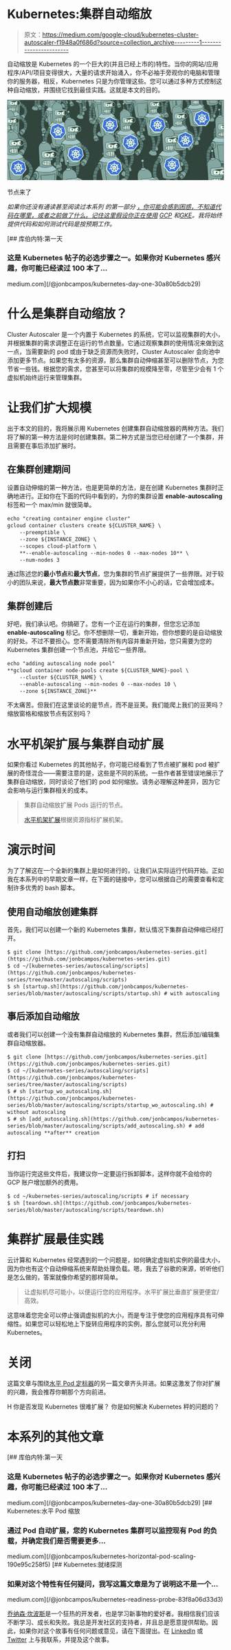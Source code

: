 # Kubernetes:集群自动缩放

> 原文：<https://medium.com/google-cloud/kubernetes-cluster-autoscaler-f1948a0f686d?source=collection_archive---------1----------------------->

自动缩放是 Kubernetes 的一个巨大的(并且已经上市的)特性。当你的网站/应用程序/API/项目变得很大，大量的请求开始涌入，你不必袖手旁观你的电脑和管理你的服务器，相反，Kubernetes 只是为你管理这些。您可以通过多种方式控制这种自动缩放，并围绕它找到最佳实践。这就是本文的目的。

![](img/5cbe09480d3d73e8668e58581b7a905a.png)

节点来了

*如果你还没有通读甚至阅读过本系列* *的第一部分* [*，你可能会感到困惑，不知道代码在哪里，或者之前做了什么。记住这里假设你正在使用*](/@jonbcampos/kubernetes-day-one-30a80b5dcb29) [*GCP*](https://cloud.google.com/) *和*[*GKE*](https://cloud.google.com/kubernetes-engine/)*。我将始终提供代码和如何测试代码是按预期工作。*

[](/@jonbcampos/kubernetes-day-one-30a80b5dcb29) [## 库伯内特:第一天

### 这是 Kubernetes 帖子的必选步骤之一。如果你对 Kubernetes 感兴趣，你可能已经读过 100 本了…

medium.com](/@jonbcampos/kubernetes-day-one-30a80b5dcb29) 

# 什么是集群自动缩放？

Cluster Autoscaler 是一个内置于 Kubernetes 的系统，它可以监视集群的大小，并根据集群的需求调整正在运行的节点数量。它通过观察集群的使用情况来做到这一点，当需要新的 pod 或由于缺乏资源而失败时，Cluster Autoscaler 会向池中添加更多节点。如果您有太多的资源，那么集群自动伸缩甚至可以删除节点，为您节省一些钱。根据您的需求，您甚至可以将集群的规模降至零，尽管至少会有 1 个虚拟机始终运行来管理集群。

# 让我们扩大规模

出于本文的目的，我将展示用 Kubernetes 创建集群自动缩放器的两种方法。我们将了解的第一种方法是何时创建集群。第二种方式是当您已经创建了一个集群，并且需要在事后添加扩展时。

## 在集群创建期间

设置自动伸缩的第一种方法，也是更简单的方法，是在创建 Kubernetes 集群时正确地进行。正如你在下面的代码中看到的，为你的集群设置 **enable-autoscaling** 标签和一个 max/min 就很简单。

```
echo "creating container engine cluster"
gcloud container clusters create ${CLUSTER_NAME} \
    --preemptible \
    --zone ${INSTANCE_ZONE} \
    --scopes cloud-platform \
    **--enable-autoscaling --min-nodes 0 --max-nodes 10** \
    --num-nodes 3
```

通过陈述您的**最小节点**和**最大节点**，您为集群的节点扩展提供了一些界限。对于较小的团队来说，**最大节点数**非常重要，因为如果你不小心的话，它会增加成本。

## 集群创建后

好吧，我们承认吧。你搞砸了。您有一个正在运行的集群，但您忘记添加 **enable-autoscaling** 标记。你不想删除一切，重新开始，但你想要的是自动缩放的好处。不过不要担心。您不需要清除所有内容并重新开始，您只需要为您的 Kubernetes 集群创建一个节点池，并给它一些界限。

```
echo "adding autoscaling node pool"
**gcloud container node-pools create ${CLUSTER_NAME}-pool \
    --cluster ${CLUSTER_NAME} \
    --enable-autoscaling --min-nodes 0 --max-nodes 10 \
    --zone ${INSTANCE_ZONE}**
```

不太痛苦。但我们在这里谈论的是节点，而不是豆荚。我们能爬上我们的豆荚吗？缩放窗格和缩放节点有区别吗？

# 水平机架扩展与集群自动扩展

如果你看过 Kubernetes 的其他帖子，你可能已经看到了节点被扩展和 pod 被扩展的奇怪混合——需要注意的是，这些是不同的系统。一些作者甚至错误地展示了集群自动缩放，同时谈论了他们的 pod 如何缩放。请务必理解这种差异，因为它会影响与运行集群相关的成本。

> 集群自动缩放扩展 Pods 运行的节点。
> 
> [水平机架扩展](/@jonbcampos/kubernetes-horizontal-pod-scaling-190e95c258f5)根据资源指标扩展机架。

# 演示时间

为了了解这在一个全新的集群上是如何进行的，让我们从实际运行代码开始。正如我在本系列中的早期文章一样，在下面的链接中，您可以根据自己的需要查看和定制许多优秀的 bash 脚本。

## 使用自动缩放创建集群

首先，我们可以创建一个新的 Kubernetes 集群，默认情况下集群自动伸缩已经打开。

```
$ git clone [https://github.com/jonbcampos/kubernetes-series.git](https://github.com/jonbcampos/kubernetes-series.git)
$ cd ~/[kubernetes-series/autoscaling/scripts](https://github.com/jonbcampos/kubernetes-series/tree/master/autoscaling/scripts)
$ sh [startup.sh](https://github.com/jonbcampos/kubernetes-series/blob/master/autoscaling/scripts/startup.sh) # with autoscaling
```

## 事后添加自动缩放

或者我们可以创建一个没有集群自动缩放的 Kubernetes 集群，然后添加/编辑集群自动缩放器。

```
$ git clone [https://github.com/jonbcampos/kubernetes-series.git](https://github.com/jonbcampos/kubernetes-series.git)
$ cd ~/[kubernetes-series/autoscaling/scripts](https://github.com/jonbcampos/kubernetes-series/tree/master/autoscaling/scripts)
$ # sh [startup_wo_autoscaling.sh](https://github.com/jonbcampos/kubernetes-series/blob/master/autoscaling/scripts/startup_wo_autoscaling.sh) # without autoscaling
$ # sh [add_autoscaling.sh](https://github.com/jonbcampos/kubernetes-series/blob/master/autoscaling/scripts/add_autoscaling.sh) # add autoscaling **after** creation
```

## 打扫

当你运行完这些文件后，我建议你一定要运行拆卸脚本，这样你就不会给你的 GCP 账户增加额外的费用。

```
$ cd ~/kubernetes-series/autoscaling/scripts # if necessary
$ sh [teardown.sh](https://github.com/jonbcampos/kubernetes-series/blob/master/autoscaling/scripts/teardown.sh)
```

# 集群扩展最佳实践

云计算和 Kubernetes 经常遇到的一个问题是，如何确定虚拟机实例的最佳大小，因为你也有这个自动伸缩系统来帮助处理负载。嗯，我去了谷歌的来源，听听他们是怎么做的，答案就像你希望的那样简单。

> 让虚拟机尽可能小，以便运行您的应用程序。水平扩展比垂直扩展更便宜/高效。

这意味着您完全可以停止强调虚拟机的大小，而是专注于使您的应用程序具有可伸缩性。如果您可以轻松地上下旋转应用程序的实例，那么您就可以充分利用 Kubernetes。

# 关闭

这篇文章与围绕[水平 Pod 定标器](/@jonbcampos/kubernetes-horizontal-pod-scaling-190e95c258f5)的另一篇文章齐头并进。如果这激发了你对扩展的兴趣，我会推荐你朝那个方向前进。

H 你是否发现 Kubernetes 很难扩展？
你是如何解决 Kubernetes 秤的问题的？

# 本系列的其他文章

[](/@jonbcampos/kubernetes-day-one-30a80b5dcb29) [## 库伯内特:第一天

### 这是 Kubernetes 帖子的必选步骤之一。如果你对 Kubernetes 感兴趣，你可能已经读过 100 本了…

medium.com](/@jonbcampos/kubernetes-day-one-30a80b5dcb29) [](/@jonbcampos/kubernetes-horizontal-pod-scaling-190e95c258f5) [## Kubernetes:水平 Pod 缩放

### 通过 Pod 自动扩展，您的 Kubernetes 集群可以监控现有 Pod 的负载，并确定我们是否需要更多…

medium.com](/@jonbcampos/kubernetes-horizontal-pod-scaling-190e95c258f5) [](/@jonbcampos/kubernetes-readiness-probe-83f8a06d33d3) [## Kubernetes:就绪探测

### 如果对这个特性有任何疑问，我写这篇文章是为了说明这不是一个…

medium.com](/@jonbcampos/kubernetes-readiness-probe-83f8a06d33d3) 

[乔纳森·坎波斯](http://jonbcampos.com/)是一个狂热的开发者，也是学习新事物的爱好者。我相信我们应该不断学习、成长和失败。我总是开发社区的支持者，并且总是愿意提供帮助。因此，如果你对这个故事有任何问题或意见，请在下面提出。在 [LinkedIn](https://www.linkedin.com/in/jonbcampos/) 或 [Twitter](https://twitter.com/jonbcampos) 上与我联系，并提及这个故事。